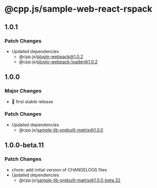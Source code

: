 # @cpp.js/sample-web-react-rspack

## 1.0.1

### Patch Changes

- Updated dependencies
  - @cpp.js/plugin-webpack@1.0.2
  - @cpp.js/plugin-webpack-loader@1.0.2

## 1.0.0

### Major Changes

- 🚀 first stable release

### Patch Changes

- Updated dependencies
  - @cpp.js/sample-lib-prebuilt-matrix@1.0.0

## 1.0.0-beta.11

### Patch Changes

- chore: add initial version of CHANGELOGS files
- Updated dependencies
  - @cpp.js/sample-lib-prebuilt-matrix@1.0.0-beta.32

